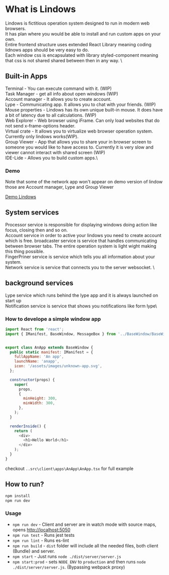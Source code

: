 # What is Lindows
Lindows is fictitious operation system designed to run in modern web browsers.\
It has plan where you would be able to install and run custom apps on your own.\
Entire frontend structure uses extended React Library meaning coding lidnows apps should be very easy to do.\
Each window css is encapsulated with library styled-component meaning that css is not shared shared between then in any way. \
 
## Built-in Apps
Terminal - You can execute command with it. (WIP)\
Task Manager - get all info about open windows (WIP)\
Account manager - It allows you to create account.\
Lype - Communicating app. It allows you to chat with your friends. (WIP)\
Mouse properties - Lindows has its own unique built-in mouse. It does have a bit of latency due to all calculations. (WIP)\
Web Explorer - Web browser using iFrame. Can only load websites that do not send x-frame-options header. \
Virtual crate - It allows you to virtualize web browser operation system. Currently only lindows works(WIP).\
Group Viewer - App that allows you to share your in browser screen to someone you would like to have access to. Currently it is very slow and viewer cannot interact with shared screen (WIP)\
IDE-Lide - Allows you to build custom apps.\

### Demo
Note that some of the network app won't appear on demo version of lindow those are Account manager, Lype and Group Viewer

[Demo Lindows](https://lindows-demo.now.sh)

## System services
Processor service is responsible for displaying windows doing action like focus, closing then and so on.\
Account service in order to active your lindows you need to create account which is free.
broadcaster service is service that handles communicating between browser tabs. The entire operation system is light wight making this thing possible.\
FingerPriner service is service which tells you all information about your system.\
Network service is service that connects you to the server websocket. \

## background services
Lype service which runs behind the lype app and it is always launched on start up\
Notification service is service that shows you notifications like form lype\

### How to develope a simple window app
```js
import React from 'react';
import { IManifest, BaseWindow, MessageBox } from '../BaseWindow/BaseWindow';


export class AnApp extends BaseWindow {
  public static manifest: IManifest = {
    fullAppName: 'An app',
    launchName: 'anapp',
    icon: '/assets/images/unknown-app.svg',
  };

  constructor(props) {
    super(
      props,
      {
        minHeight: 300,
        minWidth: 300,
      },
    );
  }

  renderInside() {
    return (
      <div>
        <h1>Hello World</h1>
      </div>
    );
  }
}
```

checkout `..src\client\apps\AnApp\AnApp.tsx` for full example

## How to run?

```bash
npm install
npm run dev
```

### Usage

- `npm run dev` - Client and server are in watch mode with source maps, opens [http://localhost:5050](http://localhost:5050)
- `npm run test` - Runs jest tests
- `npm run lint` - Runs es-lint
- `npm run build` - `dist` folder will include all the needed files, both client (Bundle) and server.
- `npm start` - Just runs `node ./dist/server/server.js`
- `npm start:prod` - sets `NODE_ENV` to `production` and then runs `node ./dist/server/server.js`. (Bypassing webpack proxy)
